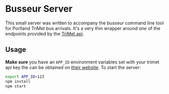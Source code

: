 # Busseur Server

This small server was written to accompany the _busseur_ command line tool for
Portland TriMet bus arrivals. It's a very thin wrapper around _one_ of the
endpoints provided by the [TriMet api][api].

## Usage

**Make sure** you have an `APP_ID` environment variables set with your trimet api
key the can be obtained on [their website][id]. To start the server:

```bash
export APP_ID=123
npm install
npm start
```

[api]: http://developer.trimet.org/ws_docs/
[id]: http://developer.trimet.org/appid/registration/
